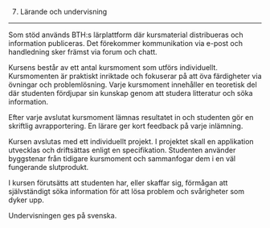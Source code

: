 7. Lärande och undervisning
---------------------------

Som stöd används BTH:s lärplattform där kursmaterial distribueras och information publiceras. Det förekommer kommunikation via e-post och handledning sker främst via forum och chatt.

Kursens består av ett antal kursmoment som utförs individuellt. Kursmomenten är praktiskt inriktade och fokuserar på att öva färdigheter via övningar och problemlösning. Varje kursmoment innehåller en teoretisk del där studenten fördjupar sin kunskap genom att studera litteratur och söka information.

Efter varje avslutat kursmoment lämnas resultatet in och studenten gör en skriftlig avrapportering. En lärare ger kort feedback på varje inlämning.

Kursen avslutas med ett individuellt projekt. I projektet skall en applikation utvecklas och driftsättas enligt en specifikation. Studenten använder byggstenar från tidigare kursmoment och sammanfogar dem i en väl fungerande slutprodukt.

I kursen förutsätts att studenten har, eller skaffar sig, förmågan att självständigt söka information för att lösa problem och svårigheter som dyker upp.

Undervisningen ges på svenska.
